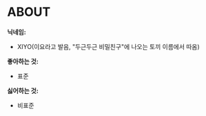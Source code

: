 # ABOUT

**닉네임:**

- XIYO(이요라고 발음, "두근두근 비밀친구"에 나오는 토끼 이름에서 따옴)

**좋아하는 것:**

- 표준

**싫어하는 것:**

- 비표준
